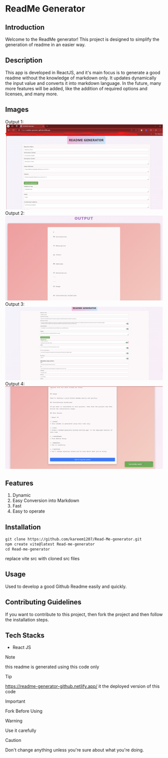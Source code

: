# ReadMe Generator

## Introduction

Welcome to the ReadMe generator! This project is designed to simplify the generation of readme in an easier way.

## Description

This app is developed in ReactJS, and it's main focus is to generate a good readme without the knowledge of markdown only. It updates dynamically the input value and converts it into markdown language.
In the future, many more features will be added, like the addition of required options and licenses, and many more.

## Images

Output 1:
![image 1](./assets/Output%201.png)
Output 2:
![image 2](./assets/Output%202.png)
Output 3:
![image 3](./assets/Output%203.png)
Output 4:
![image 4](./assets/Output%204.png)

## Features

1. Dynamic
2. Easy Conversion into Markdown
3. Fast
4. Easy to operate

## Installation

```
git clone https://github.com/kareem1207/Read-Me-generator.git
npm create vite@latest Read-me-generator
cd Read-me-generator

```
replace vite src with cloned src files

## Usage

Used to develop a good Github Readme easily and quickly.

## Contributing Guidelines

If you want to contribute to this project, then fork the project and then follow the installation steps.

## Tech Stacks

- React JS

> [!NOTE]
> this readme is generated using this code only

> [!TIP]
> https://readme-generator-github.netlify.app/ it the deployed version of this code

> [!IMPORTANT]
> Fork Before Using

> [!WARNING]
> Use it carefully

> [!CAUTION]
> Don't change anything unless you're sure about what you're doing.
